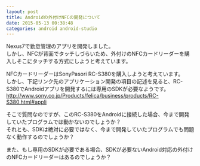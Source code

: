 ```yaml
---
layout: post
title: Androidの外付けNFCの開発について
date: 2015-05-13 00:38:48
categories: android android-studio
---
```

<p>Nexus7で勤怠管理のアプリを開発しました。 <br>
しかし、NFCが背面でタッチしづらいため、外付けのNFCカードリーダーを購入しそこにタッチする方式にしようと考えています。 </p>

<p>NFCカードリーダーはSonyPasori RC-S380を購入しようと考えています。 <br>
しかし、下記リンク先のアプリケーション開発の項目の記述を見ると、RC-S380でAndroidアプリを開発するには専用のSDKが必要なようです。 <br>
<a href="http://www.sony.co.jp/Products/felica/business/products/RC-S380.html#appli" rel="nofollow">http://www.sony.co.jp/Products/felica/business/products/RC-S380.html#appli</a> </p>

<p>そこで質問なのですが、このRC-S380をAndroidに接続した場合、今まで開発していたプログラムでは動かないのでしょうか？ <br>
それとも、SDKは絶対に必要ではなく、今まで開発していたプログラムでも問題なく動作するのでしょうか？ </p>

<p>また、もし専用のSDKが必要である場合、SDKが必要ないAndroid対応の外付けのNFCカードリーダーはあるのでしょうか？</p>
